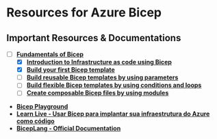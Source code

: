 # Resources for Azure Bicep

## Important Resources & Documentations

- [ ] **[Fundamentals of Bicep](https://learn.microsoft.com/en-us/training/paths/fundamentals-bicep/)**
  - [x] **[Introduction to Infrastructure as code using Bicep](https://learn.microsoft.com/en-us/training/modules/introduction-to-infrastructure-as-code-using-bicep/)**
  - [x] **[Build your first Bicep template](https://learn.microsoft.com/en-us/training/modules/build-first-bicep-template/)**
  - [ ] **[Build reusable Bicep templates by using parameters](https://learn.microsoft.com/en-us/training/modules/build-reusable-bicep-templates-parameters/)**
  - [ ] **[Build flexible Bicep templates by using conditions and loops](https://learn.microsoft.com/en-us/training/modules/build-flexible-bicep-templates-conditions-loops/)**
  - [ ] **[Create composable Bicep files by using modules](https://learn.microsoft.com/en-us/training/modules/create-composable-bicep-files-using-modules/)** 

* **[Bicep Playground](https://bicepdemo.z22.web.core.windows.net/)**
* **[Learn Live - Usar Bicep para implantar sua infraestrutura do Azure como código](https://learn.microsoft.com/pt-br/shows/learn-live/iac-and-bicep/)**
* **[BicepLang - Official Documentation](https://learn.microsoft.com/en-us/azure/azure-resource-manager/bicep/overview?tabs=bicep)**